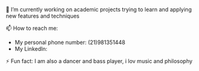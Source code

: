  🔭 I’m currently working on academic projects trying to learn and applying new features and techniques
 
 📫 How to reach me: 
<ul>
<li>My personal phone number: (21)981351448</li>
<li>My Linkedln: </li>
</ul>

⚡  Fun fact: I am also a dancer and bass player,
    i lov music and philosophy

